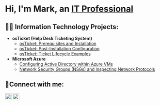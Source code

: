 <h1>Hi, I'm Mark, an <a href="https://linkedin.com/in/markgrantjr">IT Professional</a></h1>

<h2>👨‍💻 Information Technology Projects:</h2>

- <b>osTicket (Help Desk Ticketing System)</b>
  - [osTicket: Prerequisites and Installation](https://github.com/markgrantjr/osticket-prereqs)
  - [osTicket: Post-Installation Configuration](https://github.com/markgrantjr/post-install-config)
  - [osTicket: Ticket Lifecycle Examples](https://github.com/markgrantjr/ticket-lifecycle)
- <b>Microsoft Azure</b>
  - [Configuring  Active Directory within Azure VMs](https://github.com/markgrantjr/configure-ad)
  - [Network Security Groups (NSGs) and Inspecting Network Protocols](https://github.com/markgrantjr/azure-network-protocols)

<h2>🤳Connect with me:</h2>

[<img align="left" alt="markgrantjr | LinkedIn" width="22px" src="https://cdn.jsdelivr.net/npm/simple-icons@v3/icons/linkedin.svg" />][linkedin]
[<img align="left" alt="mark_everett86 | Instagram" width="22px" src="https://cdn.jsdelivr.net/npm/simple-icons@v3/icons/instagram.svg" />][instagram]


[instagram]: https://www.instagram.com/mark_everett86
[linkedin]: https://linkedin.com/in/markgrantjr
